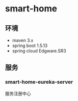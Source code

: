 # smart-home


## 环境
* maven 3.x
* spring boot 1.5.13
* spring cloud Edgware.SR3


## 服务

### smart-home-eureka-server
服务注册中心
